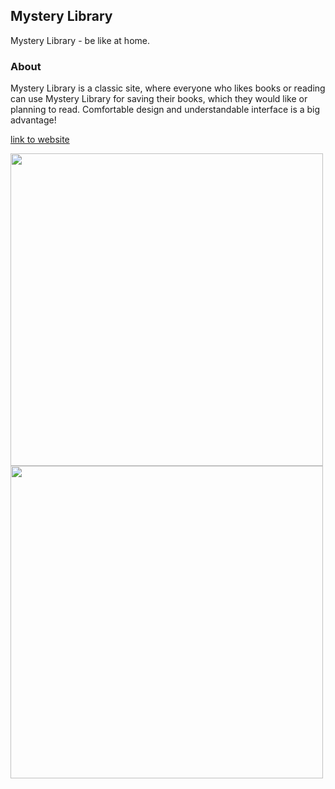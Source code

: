 ## Mystery Library
Mystery Library - be like at home.
### About
Mystery Library is a classic site, where everyone who likes books or reading can use Mystery Library for saving their books, which they would like or planning to read. Comfortable design and understandable interface is a big advantage!




[link to website](https://cs206database.herokuapp.com/home)

<img src="https://user-images.githubusercontent.com/81027613/162220848-6388e4f1-aed3-479c-ab8c-3ee77ae0849b.JPG" width="500">
<img src="https://user-images.githubusercontent.com/81027613/162220855-9ba762b6-f042-4200-bd7d-25ab49ae3b91.JPG" width="500">

